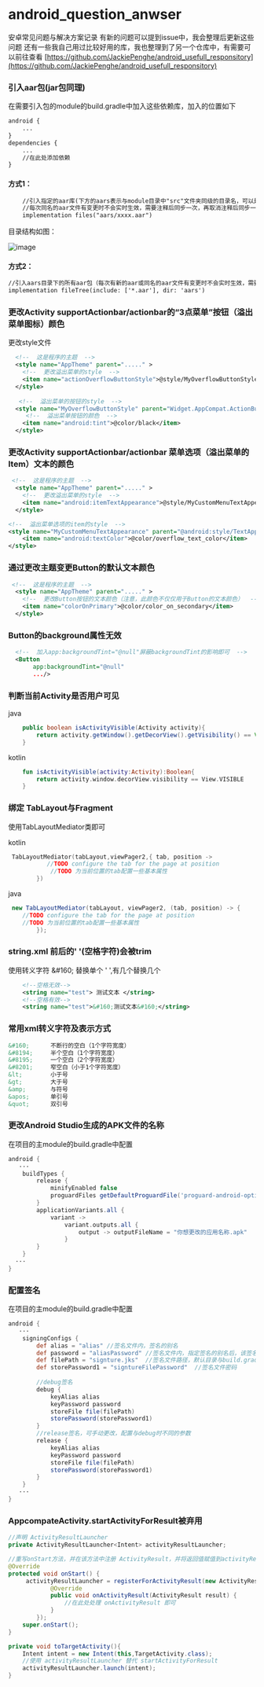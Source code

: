 # android_question_anwser
安卓常见问题与解决方案记录
有新的问题可以提到issue中，我会整理后更新这些问题
还有一些我自己用过比较好用的库，我也整理到了另一个仓库中，有需要可以前往查看 [https://github.com/JackiePenghe/android_usefull_responsitory](https://github.com/JackiePenghe/android_usefull_responsitory)

### 引入aar包(jar包同理)

在需要引入包的module的build.gradle中加入这些依赖库，加入的位置如下

```xml
android {
    ...
}
dependencies {
    ...
    //在此处添加依赖
}
```

#### 方式1：
```xml
    //引入指定的aar库(下方的aars表示与module目录中"src"文件夹同级的目录名，可以是libs，也可以是新建的其它文件目录)
    //每次同名的aar文件有变更时不会实时生效，需要注释后同步一次，再取消注释后同步一次可生效
    implementation files("aars/xxxx.aar")
```
目录结构如图：

![image](https://user-images.githubusercontent.com/20922322/184358740-5cd405cf-851d-4a16-8842-97ec7efb56ff.png)

#### 方式2：
```xml
//引入aars目录下的所有aar包（每次有新的aar或同名的aar文件有变更时不会实时生效，需要注释后同步一次，再取消注释后同步一次可生效）
implementation fileTree(include: ['*.aar'], dir: 'aars')
```


### 更改Activity supportActionbar/actionbar的“3点菜单”按钮（溢出菜单图标）颜色

更改style文件

```xml
  <!--  这是程序的主题  -->
  <style name="AppTheme" parent="....." >
    <!--  更改溢出菜单的style  -->
    <item name="actionOverflowButtonStyle">@style/MyOverflowButtonStyle</item>
  </style>
  
   <!--  溢出菜单的按钮的style  -->
  <style name="MyOverflowButtonStyle" parent="Widget.AppCompat.ActionButton.Overflow">
     <!--  溢出菜单按钮的颜色  -->
    <item name="android:tint">@color/black</item>
  </style>
```

### 更改Activity supportActionbar/actionbar 菜单选项（溢出菜单的Item）文本的颜色

```xml
 <!--  这是程序的主题  -->
  <style name="AppTheme" parent="....." >
    <!--  更改溢出菜单的style  -->
    <item name="android:itemTextAppearance">@style/MyCustomMenuTextAppearance</item>
  </style>

<!--  溢出菜单选项的item的style  -->
<style name="MyCustomMenuTextAppearance" parent="@android:style/TextAppearance.Widget.IconMenu.Item">
    <item name="android:textColor">@color/overflow_text_color</item>
</style>
```

### 通过更改主题变更Button的默认文本颜色

```xml
 <!--  这是程序的主题  -->
  <style name="AppTheme" parent="....." >
    <!--  更改Button按钮的文本颜色（注意，此颜色不仅仅用于Button的文本颜色）  -->
    <item name="colorOnPrimary">@color/color_on_secondary</item>
  </style>
```

### Button的background属性无效

```xml
  <!--  加入app:backgroundTint="@null"屏蔽backgroundTint的影响即可  -->
  <Button
       app:backgroundTint="@null"
       .../>
```

### 判断当前Activity是否用户可见

java

```java
    public boolean isActivityVisible(Activity activity){
        return activity.getWindow().getDecorView().getVisibility() == View.VISIBLE;
    }
```

kotlin

```kotlin
    fun isActivityVisible(activity:Activity):Boolean{
        return activity.window.decorView.visibility == View.VISIBLE
    }
```

### 绑定 TabLayout与Fragment

使用TabLayoutMediator类即可

kotlin

```kotlin
 TabLayoutMediator(tabLayout,viewPager2,{ tab, position ->
           //TODO configure the tab for the page at position
            //TODO 为当前位置的tab配置一些基本属性
        }) 
```

java

```java
 new TabLayoutMediator(tabLayout, viewPager2, (tab, position) -> {
    //TODO configure the tab for the page at position
    //TODO 为当前位置的tab配置一些基本属性
        });
```

### string.xml 前后的' '(空格字符)会被trim

使用转义字符 &amp;#160; 替换单个 ' ',有几个替换几个

```xml
    <!--空格无效-->
    <string name="test"> 测试文本 </string>
    <!--空格有效-->
    <string name="test">&#160;测试文本&#160;</string>
```


### 常用xml转义字符及表示方式

```xml
&#160;      不断行的空白（1个字符宽度）
&#8194;     半个空白（1个字符宽度）
&#8195;     一个空白（2个字符宽度）
&#8201;     窄空白（小于1个字符宽度）
&lt;        小于号  
&gt;        大于号  
&amp;       与符号  
&apos;      单引号  
&quot;      双引号
```

### 更改Android Studio生成的APK文件的名称

在项目的主module的build.gradle中配置

```gradle
android {
   ···
    buildTypes {
        release {
            minifyEnabled false
            proguardFiles getDefaultProguardFile('proguard-android-optimize.txt'), 'proguard-rules.pro'
        }
        applicationVariants.all {
            variant ->
                variant.outputs.all {
                    output -> outputFileName = "你想更改的应用名称.apk"
                }
        }
    }
  ···
}
```

### 配置签名

在项目的主module的build.gradle中配置

```gradle
android {
   ···
    signingConfigs {
        def alias = "alias" //签名文件内，签名的别名
        def password = "aliasPassword" //签名文件内，指定签名的别名后，该签名的密码
        def filePath = "signture.jks"  //签名文件路径，默认目录与build.gradle文件路径一致，可用 "./" 或 "../"配置相对路径，也可直接填入完整的绝对路径
        def storePassword1 = "signtureFilePassword"  //签名文件密码
        
        //debug签名
        debug {
            keyAlias alias
            keyPassword password
            storeFile file(filePath)
            storePassword(storePassword1)
        }
        //release签名，可手动更改，配置与debug时不同的参数
        release {
            keyAlias alias
            keyPassword password
            storeFile file(filePath)
            storePassword(storePassword1)
        }
    }
   ···
}
```

### AppcompateActivity.startActivityForResult被弃用
```java
//声明 ActivityResultLauncher
private ActivityResultLauncher<Intent> activityResultLauncher;

//重写onStart方法，并在该方法中注册 ActivityResult，并将返回值赋值到activityResultLauncher
@Override
protected void onStart() {
     activityResultLauncher = registerForActivityResult(new ActivityResultContracts.StartActivityForResult(), new ActivityResultCallback<ActivityResult>() {
            @Override
            public void onActivityResult(ActivityResult result) {
                //在此处处理 onActivityResult 即可
            }
        });
    super.onStart();
}

private void toTargetActivity(){
    Intent intent = new Intent(this,TargetActivity.class);
    //使用 activityResultLauncher 替代 startActivityForResult
    activityResultLauncher.launch(intent);
}
```
